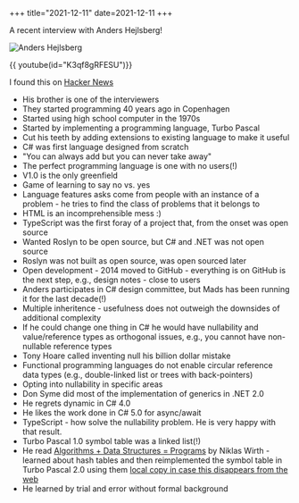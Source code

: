 +++
title="2021-12-11"
date=2021-12-11
+++

A recent interview with Anders Hejlsberg!

![Anders Hejlsberg](2021-12-11/2021-12-11-01-09-01.png)

{{ youtube(id="K3qf8gRFESU")}}

I found this on [Hacker News](https://news.ycombinator.com/item?id=29514900)

- His brother is one of the interviewers
- They started programming 40 years ago in Copenhagen
- Started using high school computer in the 1970s
- Started by implementing a programming language, Turbo Pascal
- Cut his teeth by adding extensions to existing language to make it useful
- C# was first language designed from scratch
- "You can always add but you can never take away"
- The perfect programming language is one with no users(!)
- V1.0 is the only greenfield 
- Game of learning to say no vs. yes
- Language features asks come from people with an instance of a problem - he
  tries to find the class of problems that it belongs to
- HTML is an incomprehensible mess :)
- TypeScript was the first foray of a project that, from the onset was open
  source
- Wanted Roslyn to be open source, but C# and .NET was not open source
- Roslyn was not built as open source, was open sourced later
- Open development - 2014 moved to GitHub - everything is on GitHub is the
  next step, e.g., design notes - close to users
- Anders participates in C# design committee, but Mads has been running it for
  the last decade(!)
- Multiple inheritence - usefulness does not outweigh the downsides of
  additional complexity
- If he could change one thing in C# he would have nullability and
  value/reference types as orthogonal issues, e.g., you cannot have
  non-nullable reference types
- Tony Hoare called inventing null his billion dollar mistake
- Functional programming languages do not enable circular reference data types
  (e.g., double-linked list or trees with back-pointers)
- Opting into nullability in specific areas
- Don Syme did most of the implementation of generics in .NET 2.0
- He regrets dynamic in C# 4.0
- He likes the work done in C# 5.0 for async/await
- TypeScript - how solve the nullability problem. He is very happy with that
  result.
- Turbo Pascal 1.0 symbol table was a linked list(!)
- He read [Algorithms + Data Structures =
  Programs](http://www.cl72.org/110dataAlgo/Algorithms%20%20%20Data%20Structures%20=%20Programs%20[Wirth%201976-02].pdf)
  by Niklas Wirth - learned about hash tables and then reimplemented the
  symbol table in Turbo Pascal 2.0 using them [local copy in case this
  disappears from the web](2021-12-11/AlgoDataProgWirth.pdf)
- He learned by trial and error without formal background